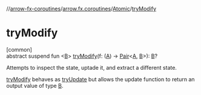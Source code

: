 //[arrow-fx-coroutines](../../../index.md)/[arrow.fx.coroutines](../index.md)/[Atomic](index.md)/[tryModify](try-modify.md)

# tryModify

[common]\
abstract suspend fun &lt;[B](try-modify.md)&gt; [tryModify](try-modify.md)(f: ([A](index.md)) -&gt; [Pair](https://kotlinlang.org/api/latest/jvm/stdlib/kotlin/-pair/index.html)&lt;[A](index.md), [B](try-modify.md)&gt;): [B](try-modify.md)?

Attempts to inspect the state, uptade it, and extract a different state.

[tryModify](try-modify.md) behaves as [tryUpdate](try-update.md) but allows the update function to return an output value of type [B](try-modify.md).
